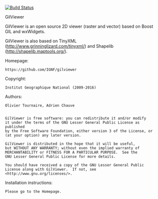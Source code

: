 [![Build Status](https://travis-ci.org/IGNF/gilviewer.svg?branch=master)](https://travis-ci.org/IGNF/gilviewer)

GilViewer

GilViewer is an open source 2D viewer (raster and vector) based on Boost
GIL and wxWidgets.

GilViewer is also based on TinyXML (http://www.grinninglizard.com/tinyxml/)
and Shapelib (http://shapelib.maptools.org/).


Homepage: 

	https://github.com/IGNF/gilviewer
	
Copyright:
	
	Institut Geographique National (2009-2016)

Authors: 

	Olivier Tournaire, Adrien Chauve


    GilViewer is free software: you can redistribute it and/or modify
    it under the terms of the GNU Lesser General Public License as published
    by the Free Software Foundation, either version 3 of the License, or
    (at your option) any later version.

    GilViewer is distributed in the hope that it will be useful,
    but WITHOUT ANY WARRANTY; without even the implied warranty of
    MERCHANTABILITY or FITNESS FOR A PARTICULAR PURPOSE.  See the
    GNU Lesser General Public License for more details.

    You should have received a copy of the GNU Lesser General Public 
    License along with GilViewer.  If not, see <http://www.gnu.org/licenses/>.
	
	

 
Installation instructions:

	Please go to the Homepage.

